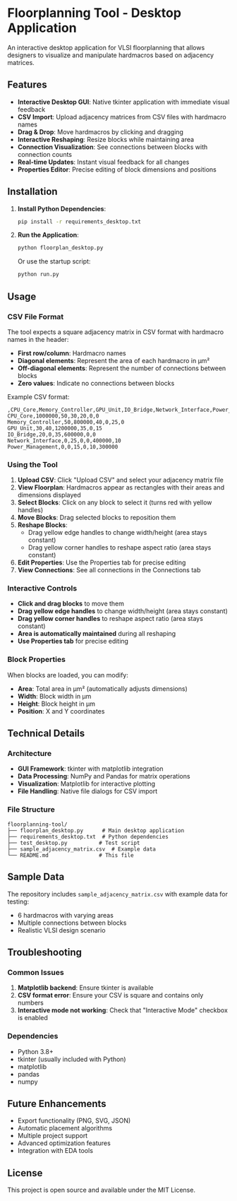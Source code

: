 # Floorplanning Tool - Desktop Application

An interactive desktop application for VLSI floorplanning that allows designers to visualize and manipulate hardmacros based on adjacency matrices.

## Features

- **Interactive Desktop GUI**: Native tkinter application with immediate visual feedback
- **CSV Import**: Upload adjacency matrices from CSV files with hardmacro names
- **Drag & Drop**: Move hardmacros by clicking and dragging
- **Interactive Reshaping**: Resize blocks while maintaining area
- **Connection Visualization**: See connections between blocks with connection counts
- **Real-time Updates**: Instant visual feedback for all changes
- **Properties Editor**: Precise editing of block dimensions and positions

## Installation

1. **Install Python Dependencies**:
   ```bash
   pip install -r requirements_desktop.txt
   ```

2. **Run the Application**:
   ```bash
   python floorplan_desktop.py
   ```
   
   Or use the startup script:
   ```bash
   python run.py
   ```

## Usage

### CSV File Format

The tool expects a square adjacency matrix in CSV format with hardmacro names in the header:
- **First row/column**: Hardmacro names
- **Diagonal elements**: Represent the area of each hardmacro in μm²
- **Off-diagonal elements**: Represent the number of connections between blocks
- **Zero values**: Indicate no connections between blocks

Example CSV format:
```csv
,CPU_Core,Memory_Controller,GPU_Unit,IO_Bridge,Network_Interface,Power_Management
CPU_Core,1000000,50,30,20,0,0
Memory_Controller,50,800000,40,0,25,0
GPU_Unit,30,40,1200000,35,0,15
IO_Bridge,20,0,35,600000,0,0
Network_Interface,0,25,0,0,400000,10
Power_Management,0,0,15,0,10,300000
```

### Using the Tool

1. **Upload CSV**: Click "Upload CSV" and select your adjacency matrix file
2. **View Floorplan**: Hardmacros appear as rectangles with their areas and dimensions displayed
3. **Select Blocks**: Click on any block to select it (turns red with yellow handles)
4. **Move Blocks**: Drag selected blocks to reposition them
5. **Reshape Blocks**: 
   - Drag yellow edge handles to change width/height (area stays constant)
   - Drag yellow corner handles to reshape aspect ratio (area stays constant)
6. **Edit Properties**: Use the Properties tab for precise editing
7. **View Connections**: See all connections in the Connections tab

### Interactive Controls

- **Click and drag blocks** to move them
- **Drag yellow edge handles** to change width/height (area stays constant)
- **Drag yellow corner handles** to reshape aspect ratio (area stays constant)
- **Area is automatically maintained** during all reshaping
- **Use Properties tab** for precise editing

### Block Properties

When blocks are loaded, you can modify:
- **Area**: Total area in μm² (automatically adjusts dimensions)
- **Width**: Block width in μm
- **Height**: Block height in μm
- **Position**: X and Y coordinates

## Technical Details

### Architecture
- **GUI Framework**: tkinter with matplotlib integration
- **Data Processing**: NumPy and Pandas for matrix operations
- **Visualization**: Matplotlib for interactive plotting
- **File Handling**: Native file dialogs for CSV import

### File Structure
```
floorplanning-tool/
├── floorplan_desktop.py      # Main desktop application
├── requirements_desktop.txt  # Python dependencies
├── test_desktop.py          # Test script
├── sample_adjacency_matrix.csv  # Example data
└── README.md                # This file
```

## Sample Data

The repository includes `sample_adjacency_matrix.csv` with example data for testing:
- 6 hardmacros with varying areas
- Multiple connections between blocks
- Realistic VLSI design scenario

## Troubleshooting

### Common Issues

1. **Matplotlib backend**: Ensure tkinter is available
2. **CSV format error**: Ensure your CSV is square and contains only numbers
3. **Interactive mode not working**: Check that "Interactive Mode" checkbox is enabled

### Dependencies

- Python 3.8+
- tkinter (usually included with Python)
- matplotlib
- pandas
- numpy

## Future Enhancements

- Export functionality (PNG, SVG, JSON)
- Automatic placement algorithms
- Multiple project support
- Advanced optimization features
- Integration with EDA tools

## License

This project is open source and available under the MIT License.
